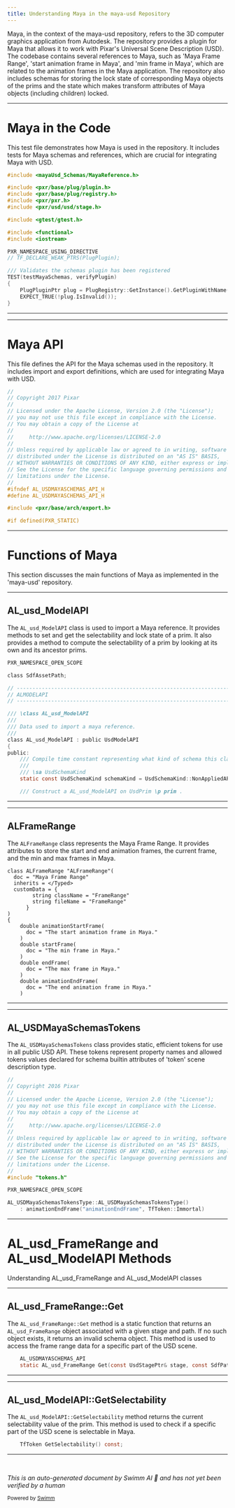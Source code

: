 ```yaml
---
title: Understanding Maya in the maya-usd Repository
---
```

Maya, in the context of the maya-usd repository, refers to the 3D computer graphics application from Autodesk. The repository provides a plugin for Maya that allows it to work with Pixar's Universal Scene Description (USD). The codebase contains several references to Maya, such as 'Maya Frame Range', 'start animation frame in Maya', and 'min frame in Maya', which are related to the animation frames in the Maya application. The repository also includes schemas for storing the lock state of corresponding Maya objects of the prims and the state which makes transform attributes of Maya objects (including children) locked.

<SwmSnippet path="/plugin/al/schemas/AL/usd/schemas/maya/tests/testMayaSchemas.cpp" line="1">

---

# Maya in the Code

This test file demonstrates how Maya is used in the repository. It includes tests for Maya schemas and references, which are crucial for integrating Maya with USD.

```c++
#include <mayaUsd_Schemas/MayaReference.h>

#include <pxr/base/plug/plugin.h>
#include <pxr/base/plug/registry.h>
#include <pxr/pxr.h>
#include <pxr/usd/usd/stage.h>

#include <gtest/gtest.h>

#include <functional>
#include <iostream>

PXR_NAMESPACE_USING_DIRECTIVE
// TF_DECLARE_WEAK_PTRS(PlugPlugin);

/// Validates the schemas plugin has been registered
TEST(testMayaSchemas, verifyPlugin)
{
    PlugPluginPtr plug = PlugRegistry::GetInstance().GetPluginWithName("AL_USDMayaSchemas");
    EXPECT_TRUE(!plug.IsInvalid());
}
```

---

</SwmSnippet>

<SwmSnippet path="/plugin/al/schemas/AL/usd/schemas/maya/api.h" line="1">

---

# Maya API

This file defines the API for the Maya schemas used in the repository. It includes import and export definitions, which are used for integrating Maya with USD.

```c
//
// Copyright 2017 Pixar
//
// Licensed under the Apache License, Version 2.0 (the "License");
// you may not use this file except in compliance with the License.
// You may obtain a copy of the License at
//
//     http://www.apache.org/licenses/LICENSE-2.0
//
// Unless required by applicable law or agreed to in writing, software
// distributed under the License is distributed on an "AS IS" BASIS,
// WITHOUT WARRANTIES OR CONDITIONS OF ANY KIND, either express or implied.
// See the License for the specific language governing permissions and
// limitations under the License.
//
#ifndef AL_USDMAYASCHEMAS_API_H
#define AL_USDMAYASCHEMAS_API_H

#include <pxr/base/arch/export.h>

#if defined(PXR_STATIC)
```

---

</SwmSnippet>

# Functions of Maya

This section discusses the main functions of Maya as implemented in the 'maya-usd' repository.

<SwmSnippet path="/plugin/al/schemas/AL/usd/schemas/maya/ModelAPI.h" line="35">

---

## AL_usd_ModelAPI

The `AL_usd_ModelAPI` class is used to import a Maya reference. It provides methods to set and get the selectability and lock state of a prim. It also provides a method to compute the selectability of a prim by looking at its own and its ancestor prims.

```c
PXR_NAMESPACE_OPEN_SCOPE

class SdfAssetPath;

// -------------------------------------------------------------------------- //
// ALMODELAPI                                                                 //
// -------------------------------------------------------------------------- //

/// \class AL_usd_ModelAPI
///
/// Data used to import a maya reference.
///
class AL_usd_ModelAPI : public UsdModelAPI
{
public:
    /// Compile time constant representing what kind of schema this class is.
    ///
    /// \sa UsdSchemaKind
    static const UsdSchemaKind schemaKind = UsdSchemaKind::NonAppliedAPI;

    /// Construct a AL_usd_ModelAPI on UsdPrim \p prim .
```

---

</SwmSnippet>

<SwmSnippet path="/plugin/al/schemas/AL/usd/schemas/maya/schema.usda.in" line="88">

---

## ALFrameRange

The `ALFrameRange` class represents the Maya Frame Range. It provides attributes to store the start and end animation frames, the current frame, and the min and max frames in Maya.

```in
class ALFrameRange "ALFrameRange"(
  doc = "Maya Frame Range"
  inherits = </Typed>
  customData = {
        string className = "FrameRange"
        string fileName = "FrameRange"
      }
)
{
    double animationStartFrame(
      doc = "The start animation frame in Maya."
    )
    double startFrame(
      doc = "The min frame in Maya."
    )
    double endFrame(
      doc = "The max frame in Maya."
    )
    double animationEndFrame(
      doc = "The end animation frame in Maya."
    )
```

---

</SwmSnippet>

<SwmSnippet path="/plugin/al/schemas/AL/usd/schemas/maya/tokens.cpp" line="1">

---

## AL_USDMayaSchemasTokens

The `AL_USDMayaSchemasTokens` class provides static, efficient tokens for use in all public USD API. These tokens represent property names and allowed tokens values declared for schema builtin attributes of 'token' scene description type.

```c++
//
// Copyright 2016 Pixar
//
// Licensed under the Apache License, Version 2.0 (the "License");
// you may not use this file except in compliance with the License.
// You may obtain a copy of the License at
//
//     http://www.apache.org/licenses/LICENSE-2.0
//
// Unless required by applicable law or agreed to in writing, software
// distributed under the License is distributed on an "AS IS" BASIS,
// WITHOUT WARRANTIES OR CONDITIONS OF ANY KIND, either express or implied.
// See the License for the specific language governing permissions and
// limitations under the License.
//
#include "tokens.h"

PXR_NAMESPACE_OPEN_SCOPE

AL_USDMayaSchemasTokensType::AL_USDMayaSchemasTokensType()
    : animationEndFrame("animationEndFrame", TfToken::Immortal)
```

---

</SwmSnippet>

# AL_usd_FrameRange and AL_usd_ModelAPI Methods

Understanding AL_usd_FrameRange and AL_usd_ModelAPI classes

<SwmSnippet path="/plugin/al/schemas/AL/usd/schemas/maya/FrameRange.h" line="91">

---

## AL_usd_FrameRange::Get

The `AL_usd_FrameRange::Get` method is a static function that returns an `AL_usd_FrameRange` object associated with a given stage and path. If no such object exists, it returns an invalid schema object. This method is used to access the frame range data for a specific part of the USD scene.

```c
    AL_USDMAYASCHEMAS_API
    static AL_usd_FrameRange Get(const UsdStagePtr& stage, const SdfPath& path);
```

---

</SwmSnippet>

<SwmSnippet path="/plugin/al/schemas/AL/usd/schemas/maya/ModelAPI.h" line="132">

---

## AL_usd_ModelAPI::GetSelectability

The `AL_usd_ModelAPI::GetSelectability` method returns the current selectability value of the prim. This method is used to check if a specific part of the USD scene is selectable in Maya.

```c
    TfToken GetSelectability() const;
```

---

</SwmSnippet>

&nbsp;

*This is an auto-generated document by Swimm AI 🌊 and has not yet been verified by a human*

<SwmMeta version="3.0.0" repo-id="Z2l0aHViJTNBJTNBbWF5YS11c2QlM0ElM0FnaWxhZG5hdm90" repo-name="maya-usd" doc-type="overview"><sup>Powered by [Swimm](/)</sup></SwmMeta>
